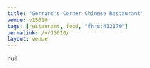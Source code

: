 ```yaml
---
title: "Gerrard's Corner Chinese Restaurant"
venue: v15010
tags: [restaurant, food, "fhrs:412170"]
permalink: /v/15010/
layout: venue
---
```

null